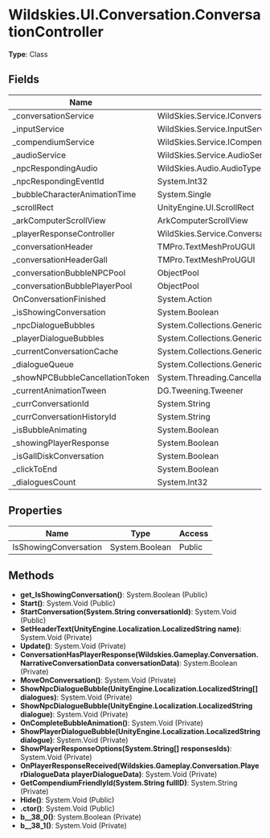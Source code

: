 ﻿# Wildskies.UI.Conversation.ConversationController

**Type**: Class

## Fields

| Name | Type | Access |
|------|------|--------|
| _conversationService | WildSkies.Service.IConversationService | Private |
| _inputService | WildSkies.Service.InputService | Private |
| _compendiumService | WildSkies.Service.ICompendiumService | Private |
| _audioService | WildSkies.Service.AudioService | Private |
| _npcRespondingAudio | WildSkies.Audio.AudioType | Private |
| _npcRespondingEventId | System.Int32 | Private |
| _bubbleCharacterAnimationTime | System.Single | Private |
| _scrollRect | UnityEngine.UI.ScrollRect | Private |
| _arkComputerScrollView | ArkComputerScrollView | Private |
| _playerResponseController | WildSkies.Service.Conversation.ConversationPlayerResponseController | Private |
| _conversationHeader | TMPro.TextMeshProUGUI | Private |
| _conversationHeaderGall | TMPro.TextMeshProUGUI | Private |
| _conversationBubbleNPCPool | ObjectPool | Public |
| _conversationBubblePlayerPool | ObjectPool | Public |
| OnConversationFinished | System.Action | Public |
| _isShowingConversation | System.Boolean | Private |
| _npcDialogueBubbles | System.Collections.Generic.List`1<WildSkies.Service.Conversation.ConversationBubble> | Private |
| _playerDialogueBubbles | System.Collections.Generic.List`1<WildSkies.Service.Conversation.ConversationBubble> | Private |
| _currentConversationCache | System.Collections.Generic.List`1<WildSkies.Service.Conversation.ConversationHistory> | Private |
| _dialogueQueue | System.Collections.Generic.Queue`1<UnityEngine.Localization.LocalizedString> | Private |
| _showNPCBubbleCancellationToken | System.Threading.CancellationTokenSource | Private |
| _currentAnimationTween | DG.Tweening.Tweener | Private |
| _currConversationId | System.String | Private |
| _currConversationHistoryId | System.String | Private |
| _isBubbleAnimating | System.Boolean | Private |
| _showingPlayerResponse | System.Boolean | Private |
| _isGallDiskConversation | System.Boolean | Private |
| _clickToEnd | System.Boolean | Private |
| _dialoguesCount | System.Int32 | Private |

## Properties

| Name | Type | Access |
|------|------|--------|
| IsShowingConversation | System.Boolean | Public |

## Methods

- **get_IsShowingConversation()**: System.Boolean (Public)
- **Start()**: System.Void (Public)
- **StartConversation(System.String conversationId)**: System.Void (Public)
- **SetHeaderText(UnityEngine.Localization.LocalizedString name)**: System.Void (Private)
- **Update()**: System.Void (Private)
- **ConversationHasPlayerResponse(Wildskies.Gameplay.Conversation.NarrativeConversationData conversationData)**: System.Boolean (Private)
- **MoveOnConversation()**: System.Void (Private)
- **ShowNpcDialogueBubble(UnityEngine.Localization.LocalizedString[] dialogues)**: System.Void (Private)
- **ShowNpcDialogueBubble(UnityEngine.Localization.LocalizedString dialogue)**: System.Void (Private)
- **OnCompleteBubbleAnimation()**: System.Void (Private)
- **ShowPlayerDialogueBubble(UnityEngine.Localization.LocalizedString dialogue)**: System.Void (Private)
- **ShowPlayerResponseOptions(System.String[] responsesIds)**: System.Void (Private)
- **OnPlayerResponseReceived(Wildskies.Gameplay.Conversation.PlayerDialogueData playerDialogueData)**: System.Void (Private)
- **GetCompendiumFriendlyId(System.String fullID)**: System.String (Private)
- **Hide()**: System.Void (Public)
- **.ctor()**: System.Void (Public)
- **<ShowNpcDialogueBubble>b__38_0()**: System.Boolean (Private)
- **<ShowNpcDialogueBubble>b__38_1()**: System.Void (Private)

